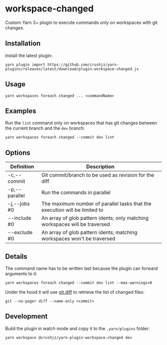 # workspace-changed

Custom Yarn 3+ plugin to execute commands only on workspaces with git changes.

## Installation

Install the latest plugin:

```
yarn plugin import https://github.com/crushjz/yarn-plugins/releases/latest/download/plugin-workspace-changed.js
```

## Usage

```
yarn workspaces foreach changed ... <commandName>
```

## Examples

Run the `lint` command only on workspaces that has git changes between the current branch and the `dev` branch:

```
yarn workspaces foreach changed --commit dev lint
```

## Options

| Definition    | Description                                                                 |
| ------------- | --------------------------------------------------------------------------- |
| -c,--commit   | Git commit/branch to be used as revision for the diff                       |
| -p,--parallel | Run the commands in parallel                                                |
| -j,--jobs #0  | The maximum number of parallel tasks that the execution will be limited to  |
| --include #0  | An array of glob pattern idents; only matching workspaces will be traversed |
| --exclude #0  | An array of glob pattern idents; matching workspaces won't be traversed     |

## Details

The command name has to be written last because the plugin can forward arguments to it:

```
yarn workspaces foreach changed --commit dev lint --max-warnings=0
```

Under the hood it will use [git diff](https://git-scm.com/docs/git-diff) to retrieve the list of changed files:

```
git --no-pager diff --name-only <commit>
```

## Development

Build the plugin in watch mode and copy it to the `.yarn/plugins` folder:

```
yarn workspace @crushjz/yarn-plugin-workspace-changed dev
```
